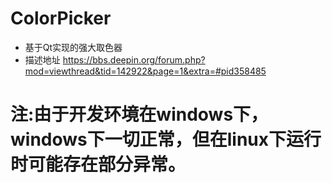 # ColorPicker
- 基于Qt实现的强大取色器
- 描述地址 https://bbs.deepin.org/forum.php?mod=viewthread&tid=142922&page=1&extra=#pid358485

# 注:由于开发环境在windows下，windows下一切正常，但在linux下运行时可能存在部分异常。

